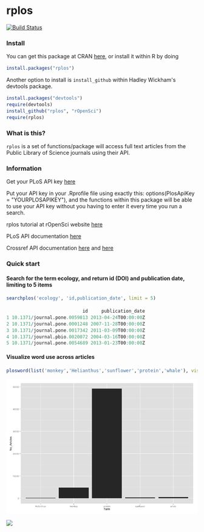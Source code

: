 rplos
=====

[![Build Status](https://api.travis-ci.org/ropensci/rplos.png)](https://travis-ci.org/ropensci/rplos)

### Install

You can get this package at CRAN [here](http://cran.r-project.org/web/packages/rplos/), or install it within R by doing

```R
install.packages("rplos")
```

Another option to install is `install_github` within Hadley Wickham's devtools package.

```R
install.packages("devtools")
require(devtools)
install_github("rplos", "rOpenSci")
require(rplos)
```

### What is this?

`rplos` is a set of functions/package will access full text articles from the Public Library of Science journals using their API. 

### Information

Get your PLoS API key [here](http://api.plos.org/)

Put your API key in your .Rprofile file using exactly this: 
options(PlosApiKey = "YOURPLOSAPIKEY"), 
and the functions within this package will be able to use your API key without you having to enter it every time you run a search. 

rplos tutorial at rOpenSci website [here](http://ropensci.github.io/rplos/)

PLoS API documentation [here](http://api.plos.org/)

Crossref API documentation [here](http://random.labs.crossref.org/) and [here](http://help.crossref.org/#home)

### Quick start


#### Search for the term ecology, and return id (DOI) and publication date, limiting to 5 items

```R
searchplos('ecology', 'id,publication_date', limit = 5)

                            id     publication_date
1 10.1371/journal.pone.0059813 2013-04-24T00:00:00Z
2 10.1371/journal.pone.0001248 2007-11-28T00:00:00Z
3 10.1371/journal.pone.0017342 2011-03-09T00:00:00Z
4 10.1371/journal.pbio.0020072 2004-03-16T00:00:00Z
5 10.1371/journal.pone.0054689 2013-01-23T00:00:00Z
```

#### Visualize word use across articles 

```R
plosword(list('monkey','Helianthus','sunflower','protein','whale'), vis = 'TRUE')
```

![plosword](/inst/assets/img/plosword.png)

[![](http://ropensci.org/public_images/github_footer.png)](http://ropensci.org)

